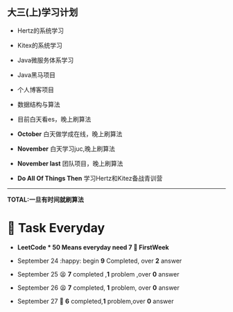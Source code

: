 ## 大三(上)学习计划

* Hertz的系统学习
* Kitex的系统学习
* Java微服务体系学习
* Java黑马项目
* 个人博客项目
* 数据结构与算法



* 目前白天看es，晚上刷算法

* **October** 白天做学成在线，晚上刷算法

* **November** 白天学习juc,晚上刷算法
* **November last** 团队项目，晚上刷算法
* **Do All Of Things Then** 学习Hertz和Kitez备战青训营

****

**TOTAL:一旦有时间就刷算法**





#  :date: Task  Everyday

*  **LeetCode * 50  Means everyday need 7  :apple: FirstWeek**

* September 24 :happy: begin **9** Completed, over **2** answer

* September 25 :tired_face: **7** completed ,**1** problem ,over **0** answer

* September 26 :tired_face: **7** completed, **1** problem, over **0** answer

* September 27 :cowboy_hat_face: **6** completed,**1** problem,over **0** answer

  